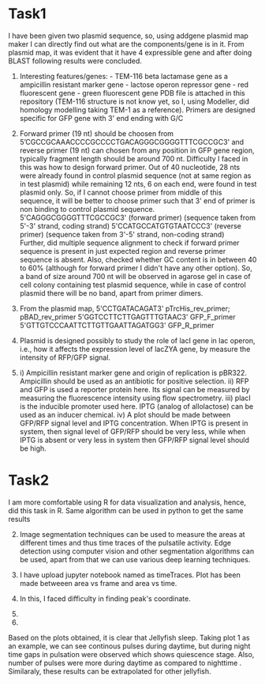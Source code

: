 # Task1
I have been given two plasmid sequence, so, using addgene plasmid map maker I can directly find out what are the components/gene is in it. From plasmid map, it was evident that it have 4 expressible gene and after doing BLAST following results were concluded. 

1. Interesting features/genes: - TEM-116 beta lactamase gene as a ampicillin resistant marker gene
                               - lactose operon repressor gene
                               - red fluorescent gene
                               - green fluorescent gene
    PDB file is attached in this repository (TEM-116 structure is not know yet, so I, using Modeller, did  homology modelling taking TEM-1 as a reference).
Primers are designed specific for GFP gene with 3' end ending with G/C 

2. Forward primer (19 nt) should be choosen from   5’CGCCGCAAACCCCGCCCCTGACAGGGCGGGGTTTCGCCGC3' and reverse primer (19 nt) can chosen from any position in GFP gene region, typically fragment length should be around 700 nt. 
Difficulty I faced in this was how to design forward primer. Out of 40 nucleotide, 28 nts were already found in control plasmid sequence (not at same region as in test plasmid) while remaining 12 nts, 6 on each end, were found in test plasmid only. So, if I cannot choose primer from middle of this sequence, it will be better to choose primer such that 3' end of primer is non binding to control plasmid 
sequence.  
   5'CAGGGCGGGGTTTCGCCGC3' (forward primer) (sequence taken from 5'-3' strand, coding strand)
   5'CCATGCCATGTGTAATCCC3' (reverse primer) (sequence taken from 3'-5' strand, non-coding strand)   
Further, did multiple sequence alignment to check if forward primer sequence is present in just expected region and reverse primer sequence is absent. Also, checked whether GC content is in between 40 to 60% (although for forward primer I didn't have any other option).
So, a band of size around 700 nt will be observed in agarose gel in case of cell colony containing test plasmid sequence, while in case of control plasmid there will be no band, apart from primer dimers.

3. From the plasmid map,
   5'CCTGATACAGAT3' pTrcHis_rev_primer; pBAD_rev_primer
   5'GGTCCTTCTTGAGTTTGTAAC3' GFP_F_primer
   5'GTTGTCCCAATTCTTGTTGAATTAGATGG3' GFP_R_primer

4. Plasmid is designed possibly to study the role of lacI gene in lac operon, i.e., how it affects the expression level of lacZYA gene, by measure the intensity of RFP/GFP signal. 

5. i)  Ampicillin resistant marker gene and origin of replication is pBR322. Ampicillin should be used as an antibiotic for positive selection.
  ii)  RFP and GFP is used a reporter protein here. Its signal can be measured by measuring the fluorescence intensity using flow spectrometry.
 iii)  placI is the inducible promoter used here. IPTG (analog of allolactose) can be used as an inducer chemical.
  iv)  A plot should be made between GFP/RFP signal level and IPTG concentration. When IPTG is present in system, then signal level of GFP/RFP should be very less, while when IPTG is absent or very less in system then GFP/RFP signal level should be high.
       
# Task2
I am more comfortable using R for data visualization and analysis, hence, did this task in R. Same algorithm can be used in python to get the same results

2. Image segmentation techniques can be used to measure the areas at different times and thus time traces of the pulsatile activity. Edge detection using computer vision and other segmentation algorithms can be used, apart from that we can use various deep learning techniques. 

3. I have upload jupyter notebook named as timeTraces. Plot has been made betweeen area vs frame and area vs time.

4. In this, I faced difficulty in finding peak's coordinate. 

5.

6. 
Based on the plots obtained, it is clear that Jellyfish sleep. Taking plot 1 as an example, we can see continous pulses during daytime, but during night time gaps in pulsation were observed which shows quiescence stage. Also, number of pulses were more
during daytime as compared to nighttime . Similaraly, these results can be extrapolated for other jellyfish.


